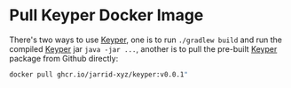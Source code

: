 # Pull Keyper Docker Image

There's two ways to use [Keyper](https://jarrid.xyz/keyper), one is to run `./gradlew build` and run the compiled [Keyper](https://jarrid.xyz/keyper) jar `java -jar ...`, another is to pull the pre-built [Keyper](https://jarrid.xyz/keyper) package from Github directly:

```bash
docker pull ghcr.io/jarrid-xyz/keyper:v0.0.1"
```

